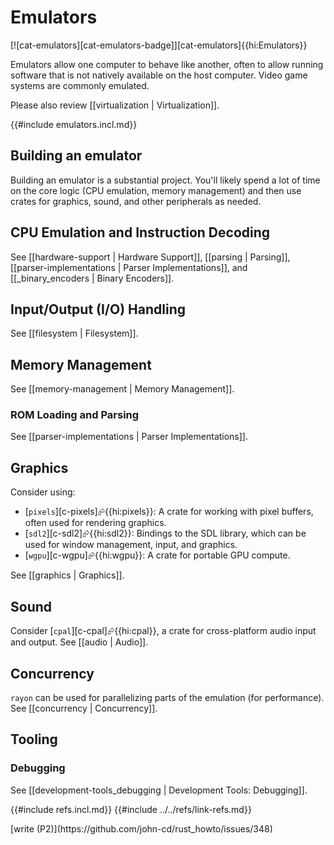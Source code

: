 # Emulators

[![cat-emulators][cat-emulators-badge]][cat-emulators]{{hi:Emulators}}

Emulators allow one computer to behave like another, often to allow running software that is not natively available on the host computer. Video game systems are commonly emulated.

Please also review [[virtualization | Virtualization]].

{{#include emulators.incl.md}}

## Building an emulator

Building an emulator is a substantial project. You'll likely spend a lot of time on the core logic (CPU emulation, memory management) and then use crates for graphics, sound, and other peripherals as needed.

## CPU Emulation and Instruction Decoding

See [[hardware-support | Hardware Support]], [[parsing | Parsing]], [[parser-implementations | Parser Implementations]], and
[[_binary_encoders |  Binary Encoders]].

## Input/Output (I/O) Handling

See [[filesystem | Filesystem]].

## Memory Management

See [[memory-management | Memory Management]].

### ROM Loading and Parsing

See [[parser-implementations | Parser Implementations]].

## Graphics

Consider using:

- [`pixels`][c-pixels]⮳{{hi:pixels}}: A crate for working with pixel buffers, often used for rendering graphics.
- [`sdl2`][c-sdl2]⮳{{hi:sdl2}}: Bindings to the SDL library, which can be used for window management, input, and graphics.
- [`wgpu`][c-wgpu]⮳{{hi:wgpu}}: A crate for portable GPU compute.

See [[graphics | Graphics]].

## Sound

Consider [`cpal`][c-cpal]⮳{{hi:cpal}}, a crate for cross-platform audio input and output. See [[audio | Audio]].

## Concurrency

`rayon` can be used for parallelizing parts of the emulation (for performance). See [[concurrency | Concurrency]].

## Tooling

### Debugging

See [[development-tools_debugging | Development Tools: Debugging]].

{{#include refs.incl.md}}
{{#include ../../refs/link-refs.md}}

<div class="hidden">
[write (P2)](https://github.com/john-cd/rust_howto/issues/348)

</div>
